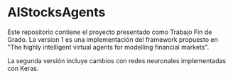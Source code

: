 # AIStocksAgents

Este repositorio contiene el proyecto presentado como Trabajo Fin de Grado. La version 1 es una implementación del framework propuesto en "The highly intelligent virtual agents for modelling financial markets".

La segunda versión incluye cambios con redes neuronales implementadas con Keras.
